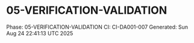# 05-VERIFICATION-VALIDATION
Phase: 05-VERIFICATION-VALIDATION
CI: CI-DA001-007
Generated: Sun Aug 24 22:41:13 UTC 2025
